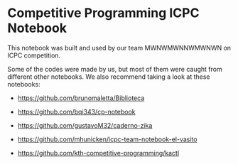 # Competitive Programming ICPC Notebook

This notebook was built and used by our team MWNWMWNNWMWNWN on ICPC competition.

Some of the codes were made by us, but most of them were caught from different other notebooks.
We also recommend taking a look at these notebooks:

- https://github.com/brunomaletta/Biblioteca

- https://github.com/bqi343/cp-notebook

- https://github.com/gustavoM32/caderno-zika

- https://github.com/mhunicken/icpc-team-notebook-el-vasito

- https://github.com/kth-competitive-programming/kactl
